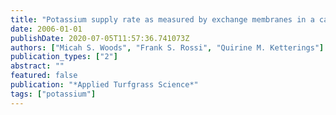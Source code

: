 ```yaml
---
title: "Potassium supply rate as measured by exchange membranes in a calcareous sand"
date: 2006-01-01
publishDate: 2020-07-05T11:57:36.741073Z
authors: ["Micah S. Woods", "Frank S. Rossi", "Quirine M. Ketterings"]
publication_types: ["2"]
abstract: ""
featured: false
publication: "*Applied Turfgrass Science*"
tags: ["potassium"]
---
```


